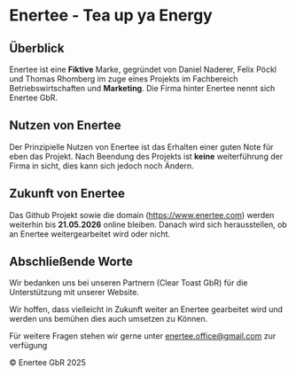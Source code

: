 # Enertee - Tea up ya Energy

## Überblick
Enertee ist eine **Fiktive** Marke, gegründet von Daniel Naderer, Felix Pöckl und Thomas Rhomberg
im zuge eines Projekts im Fachbereich Betriebswirtschaften und **Marketing**. Die Firma hinter 
Enertee nennt sich Enertee GbR. 

## Nutzen von Enertee
Der Prinzipielle Nutzen von Enertee ist das Erhalten einer guten Note für eben das Projekt. Nach 
Beendung des Projekts ist **keine** weiterführung der Firma in sicht, dies kann sich jedoch noch 
Ändern.

## Zukunft von Enertee
Das Github Projekt sowie die domain (https://www.enertee.com) werden weiterhin bis **21.05.2026** 
online bleiben. Danach wird sich herausstellen, ob an Enertee weitergearbeitet wird oder nicht.

## Abschließende Worte
Wir bedanken uns bei unseren Partnern (Clear Toast GbR) für die Unterstützung mit unserer Website.

Wir hoffen, dass vielleicht in Zukunft weiter an Enertee gearbeitet wird und werden uns bemühen dies
auch umsetzen zu Können.

Für weitere Fragen stehen wir gerne unter [enertee.office@gmail.com](mailto:enertee.office@gmail.com) zur verfügung

&copy; Enertee GbR 2025

